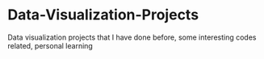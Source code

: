 # Data-Visualization-Projects
 Data visualization projects that I have done before, some interesting codes related, personal learning
